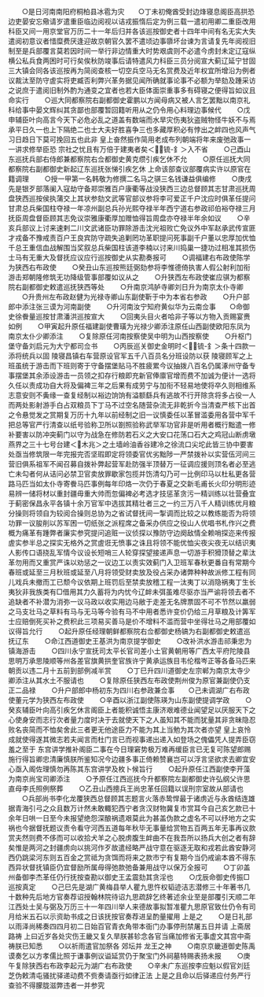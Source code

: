 <!-- { "loadSidebar": true } -->
　　○是日河南南阳府桐柏县冰雹为灾　　○丁未初俺酋受封边烽寝息阁臣高拱恐边吏晏安忘儆请岁遣重臣临边阅视以诘戎振惰后定为例三载一遣初用卿二重臣改用科臣又间一用京堂官万历二十一年后归并各该巡按御史者十四年中间有名无实大失遣阅初意议者惜糜费厌逢迎故京朝官久罢不遣顷边事隳坏台谏为言请复先年阅视旧制至是兵部覆言莫若因时间一举行非边情重大时势艰虞则不必遣今虏封未定辽寇纵横公私兵食两困时可行矣俟秋防竣事后请特遣风力科臣三员分阅宣大蓟辽延宁甘固三大镇会同各该巡按再为简阅查核一切空兵空马无名赏费及近年权宜所增沿为例者议裁汰至防守虗实将吏臧否利弊兴革务据见闻所确就事论事不必额为举劾及踵采访之说庶于遣阅旧制外酌为通变之宜者也若大臣体面崇重事多有碍寝之便得旨如议且命实行
　　○巡大同都察院右副都御史霍鹏以方闻母病又被人言乞罢黜以南京礼科给事中晏文辉纠其贪鄙也部覆暂回籍听用从之仍令用心料理边事候代
　　○戊申辅臣叶向高言今天下必危必乱之道盖有数端而水旱灾伤夷狄盗贼物怪牛妖不与焉承平日久一也上下隔绝二也士大夫好胜喜争三也多藏厚积必有悖出之衅四也风声气习日趋日下莫可挽回五也此非  皇上奋然振作简用老成布列朝端将年来废弛政事一一讲求修举臣恐  宗社之忧且有万倍于建夷者矣＜锍-釒＞入不省
　　○己酉山东巡抚兵部右侍郎兼都察院右佥都御史黄克缵引疾乞休不允
　　○原任巡抚大同都察院右副都御史新起辽东巡抚张悌引疾乞休  上命该部查议部覆病实许以原官在籍调理
　　○授一甲第一名韩敬为修撰二名马之骐三名钱谦益俱编修
　　○庚戌先是银歹部落阑入寇劫守备郑崇雅百户康衢等战没狭西三边总督顾其志甘肃巡抚周盘狭西巡按侯执蒲交上其状参劾文武等官部议参将李可爱正千户沈应时俱革任提问甘肃总兵柴国柱夺禄一年凉州副总兵孙光熙夺禄半年西宁道右参政祁伯裕夺禄三月抚臣周盘督臣顾其志免议崇雅康衢厚加赠恤得旨周盘亦夺禄半年余如议
　　○辛亥兵部议上讨来速剌二川文武诸臣功罪除游击沈光祖败亡免议外中军赵承武传宣匪才戎备不豫戒责百户王良宾防守疏失追剿罔功革职提问死事副千户董以忠厚加优恤千总王重信血战解围当奖叙总兵柴国柱该道李楠以讨来川捣巢一捷功过相准其损伤士马有无重大及督抚应议应行巡按御史从实勘奏报可
　　○调福建右布政使陈学为狭西右布政使
　　○癸丑山东巡按熊廷弼劾参将李惟德倚执害人假公射利加衔游击郑朝隆修筑无功降级管事部覆如议从之
　　○升狭西左布政使崔应骐为都察院右副都御史敕遣巡抚狭西等处
　　○升南京鸿胪寺卿刘日升为南京太仆寺卿
　　○升贵州左布政赵健为光禄寺卿山东副使靳于中为本省右参政
　　○升户部郎中添注张三谟为河南副使
　　○升河南汝宁知府黄似华为云南佥事　　○命御史徐餋量巡按甘肃潘洪巡按宣大
　　○回夷头目火者哈非子等以方物入贡赐宴赉如例
　　○甲寅起升原任福建副使曹璜为光禄少卿添注原任山西副使欧阳东凤为南京太仆少卿添注
　　○复除原任河南按察使吴中明为山西按察使
　　○升枢门堡守备刘启元为大宁都司佥书
　　○丙辰巡关御史金明时＜锍-釒＞条十四款一添将统兵以固  陵寝昌镇右车营原设官军五千八百员名分班设防以获  陵寝顾军之上班虽统于游击而下班则寄于守备摆堡贴马不胜疲累今议抽拨八百名仍属涿州守备专事摆堡其余添设游击一员领之扣存行粮即充新官俸廪官增而费不加诚为便计一选将久任以责成功自大将及偏裨三年之后果有成劳宁与加衔不轻易地使将卒久则相维系志意安则不夤缘一查复经制以裕边饷饷有溢额繇兵有逃故不行开除贪将多占役一人而两处影射游手白占双粮员下丁马不过空名随营杂流无非乾折今当清查严核下出首之令悬觉发之赏期复万历十九年以前经制之旧一议慎委任以革冒滥委用各营中军千把总等官严行清查以纸号验称卫所以劄照验称武举军功官非是听用者概行黜遣一修补要害以防冲突蓟门以守为战急在修防若石义之大安口花荡口石大之鸡冠山断虏墩燕界之三十七号台建＜木兆＞之土墙岭油香谷建冷之徐流口尖坨此皆三协中要害处亟当修筑限一年完报完否坚瑕即定将领委官优劣黜陟一严禁拨补以实营伍河间三营旧俱系祖军不闻召募自拨补弊起营军赴防强半顶替万一征调应援则顶名者必至逃亡未勾者何从诘问必禁卫官卖放罪歇家包揽并饬清勾乃可一比例印马以杜私更各营路马匹当如太仆寺寄餋马匹事例每年印烙一次仍于春夏之交新毛甫长火印分明形迹易辨一储将材以重封疆毋重大帅而忽偏裨必考选才技惩革贪污一精训练以壮营叠宜于蓟密保昌永平各镇十余万官军中选拔其精壮者三之一约三万八千人精训练优月粮分操则将领自为较阅合操则总协为之省试督抚间一掣调而比较之以教练能否为将领功罪一议朘削以苏军困一切纸张之派程席之备采办供应之役山人优唱书札作兴之费概为痛革有踵弊者廉实参究提问追赃一议侦探以豫防守边阕敌情全赖哨探迩来传报虗实参半总之探实无格外之赏虗诳无愤事之诛且将领不能优恤尖夜尖夜无以结识夷人影传口语挠乱军情今议设长短哨三人轮穿探望接递声息一切游手积猾顶替之辈汰革勿用而又重赏严诛以劝惩之一议边工以责实效蓟门入卫班军春秋更番自有常期今春班或延至三月秋班或延至八月将领受财卖放及役占采办诸弊种种故派修工程有同儿戏兵未撤而工已颓今议依期上班罚后至禁卖放稽工程一汰夷丁以消隐祸夷丁生长夷狄非我族类有□借用其力久蓄将为内忧今辽衅未弭虽难尽驱亦当严谕将领去者不追缺者不补潜为消弥一议马政以收实用边马敝于走差无名牌票固不可不节然以羸弱之马支壮马之草料有马与无马等今验有马不中用者悉许变价仍给三月草粮及计筭军士应赔倒死买补之费积此三项易买善马是价不增料不滥而营中坐得壮马之用部覆如议得旨允行
　　○起升原任经理朝鲜都察院右佥都御史杨镐为右副都御史敕遣巡抚辽东
　　○命江西道御史王基洪为南京提学御史
　　○改补洪水游击祁秉忠为镇海游击
　　○四川永宁宣抚司太平长官司差小土官黄朝用等广西太平府陀陵县思明万承思陵顺等州各差官旗黄拱奎官族许宁黄承运族目韦伦楷岑正等各备马匹来朝贡以违二月十五前到部例减半赏
　　○丁巳升四川道御史左宗郸为南京太寺少卿添注从其水土不服请也
　　○复除原任狭西左布政使荆州俊为原官兼副使仍支正二品禄
　　○升户部郎中杨初东为四川右参政兼佥事　　○己未调湖广右布政使董元学为狭西左布政使
　　○辛酉以浙江副使陈瑛为山东副使提调学政
　　○癸亥辅臣叶向高引疾乞休言阁臣上者能积诚悟主康济艰难德业闻望足以厌服天下之心使身安而志行次者量力度时决于去就使天下之人虽知其不能而犹量其非贪昧隐忍败名丧简而不恤矣舍此三者更无他途臣力不能为其上当勉为其次者亦望  皇上哀怜成就使得遂其微志若夫闻言而杜门言已而视事递出递入如登场之傀儡凭人提弄臣窃羞之至于  东宫讲学推补阁臣二事在今日理窘势极万难再缓臣言已无复可陈望郎赐施行得旨卿忠清廉慎朕所鉴知况今边疆多事正倚赖赞襄岂可以浮言坚欲求去卿宜安心亟入阁佐理慎勿再陈其东宫讲学及枚卜候旨行
　　○起升原任江西副使李开藻为南京尚宝司卿添注
　　○予原任江西巡抚今升都察院左副都御史许弘纲父许思直母李氏照例祭葬
　　○乙丑山西摠兵王尚忠革任回籍以误刑宗室故从部请也
　　○兵部尚书李化龙覆狭西总督顾其志题言火落赤鸷悍最于诸虏近与永酋结连雄据青海引弓之众且数万计然未敢輙犯西宁者贪汉财物冀复市赏耳今自己亥乞款已十余年日哄一日至今未报望绝怨深酿祸遗艰莫此为甚盖伪款之虚名不可以纾地方之实祸也今据督抚题议责令看守河西五道每年秋毕无事量给赏物五百两五年无事再议款赏夫然则费不侈而可以收拾犬羊之心脱虏腹生衅曲不在我吾所以扬兵大创之者有辞矣惟是两河之封疆虏向以挑河作歹故遣经略严战守意在驱逐无取和戎若此酋安静河西仍跳梁河东则五百金之赏祗为贪饵而将来之款市宁有复期今当仍戒谕本酋不得东西异状督抚镇臣仍宜督励所属毋得弛款弛备兼用战守以保万全报可
　　○丁卯盖州备御李杰革任仍行抚按查勘以御史王孟震劾其贪淫也
　　○戊辰命御史传振□巡按真定
　　○己巳先是湖广黄梅县举人瞿九思忤权韬迹洁志潜修三十年著书几十数种先后地方官奏荐诏授翰林院待诏九思疏辞乞终著述余业至是部覆引天顺二年江西处士吴与弼及万历三十一年四川举人来德故事拟暂准瞿九思原官致仕仍令有司月给米五石以示资助书成之日该抚按官奏荐进呈酌量擢用  上是之
　　○是日礼部以雨泽尚稀奏四四月初二日始百官青衣角带本衙门办事停刑禁屠五日并请  上斋居路祷  上曰近岁各处灾伤王畿又复久旱朕甚轸念各官当痛加修省无事虚文其宫中斋祷朕已知悉
　　○以祈雨遣官加祭各  郊坛并  龙王之神
　　○南京京畿道御史陈禹谟奏乞以方孝儒比照于谦事例议谥延赏仍于聚宝门外祠墓特赐表扬未报
　　○庚午复除狭西右布政李起元为湖广右布政使
　　○辛未广东巡按李应魁以假官刘廷芝伪敕清屯骚扰驿递动费不赀奏请亟行如律正法  上是之且命以后驿递应付务严行查验不得朦胧滋弊违者一并参究

